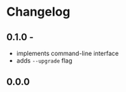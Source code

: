 <!--This changelog follows a very particular format. Only the title 'changelog' may begin with 1 pound symbol '#'. Every version partition must begin with 2 pound symbols '##'. Any section under a version must begin wtih 3 pound symbols '###'. This is important for the auto-changelog extraction occuring during the CI/CD pipeline to list only the current verion's changes with every release. -->

# Changelog

## 0.1.0 -
- implements command-line interface
- adds `--upgrade` flag

## 0.0.0